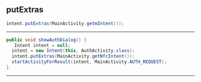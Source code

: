 
## putExtras


```java
intent.putExtras(MainActivity.getmIntent());
```
-------------------------

```java
public void showAuthDialog() {  
   Intent intent = null;  
  intent = new Intent(this, AuthActivity.class);  
  intent.putExtras(MainActivity.getNfcIntent());  
  startActivityForResult(intent, MainActivity.AUTH_REQUEST);  
}
```
-------------------------
<!--stackedit_data:
eyJoaXN0b3J5IjpbNjk1NjI3MTQxXX0=
-->